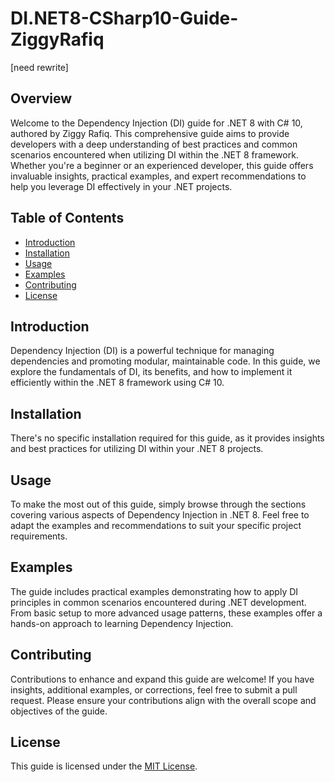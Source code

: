 # DI.NET8-CSharp10-Guide-ZiggyRafiq
[need rewrite]
## Overview
Welcome to the Dependency Injection (DI) guide for .NET 8 with C# 10, authored by Ziggy Rafiq. This comprehensive guide aims to provide developers with a deep understanding of best practices and common scenarios encountered when utilizing DI within the .NET 8 framework. Whether you're a beginner or an experienced developer, this guide offers invaluable insights, practical examples, and expert recommendations to help you leverage DI effectively in your .NET projects.

## Table of Contents
- [Introduction](#introduction)
- [Installation](#installation)
- [Usage](#usage)
- [Examples](#examples)
- [Contributing](#contributing)
- [License](#license)

## Introduction
Dependency Injection (DI) is a powerful technique for managing dependencies and promoting modular, maintainable code. In this guide, we explore the fundamentals of DI, its benefits, and how to implement it efficiently within the .NET 8 framework using C# 10.

## Installation
There's no specific installation required for this guide, as it provides insights and best practices for utilizing DI within your .NET 8 projects.

## Usage
To make the most out of this guide, simply browse through the sections covering various aspects of Dependency Injection in .NET 8. Feel free to adapt the examples and recommendations to suit your specific project requirements.

## Examples
The guide includes practical examples demonstrating how to apply DI principles in common scenarios encountered during .NET development. From basic setup to more advanced usage patterns, these examples offer a hands-on approach to learning Dependency Injection.

## Contributing
Contributions to enhance and expand this guide are welcome! If you have insights, additional examples, or corrections, feel free to submit a pull request. Please ensure your contributions align with the overall scope and objectives of the guide.

## License
This guide is licensed under the [MIT License](LICENSE).
